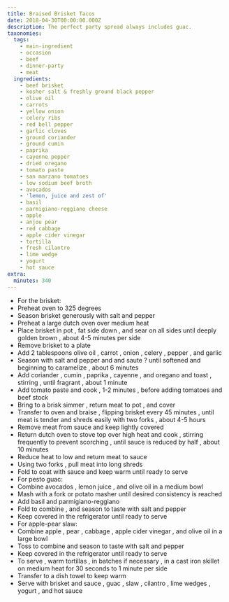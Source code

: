```yaml
---
title: Braised Brisket Tacos
date: 2018-04-30T00:00:00.000Z
description: The perfect party spread always includes guac.
taxonomies:
  tags:
    - main-ingredient
    - occasion
    - beef
    - dinner-party
    - meat
  ingredients:
    - beef brisket
    - kosher salt & freshly ground black pepper
    - olive oil
    - carrots
    - yellow onion
    - celery ribs
    - red bell pepper
    - garlic cloves
    - ground coriander
    - ground cumin
    - paprika
    - cayenne pepper
    - dried oregano
    - tomato paste
    - san marzano tomatoes
    - low sodium beef broth
    - avocados
    - 'lemon, juice and zest of'
    - basil
    - parmigiano-reggiano cheese
    - apple
    - anjou pear
    - red cabbage
    - apple cider vinegar
    - tortilla
    - fresh cilantro
    - lime wedge
    - yogurt
    - hot sauce
extra:
  minutes: 340
---
```

 - For the brisket:
 - Preheat oven to 325 degrees
 - Season brisket generously with salt and pepper
 - Preheat a large dutch oven over medium heat
 - Place brisket in pot , fat side down , and sear on all sides until deeply golden brown , about 4-5 minutes per side
 - Remove brisket to a plate
 - Add 2 tablespoons olive oil , carrot , onion , celery , pepper , and garlic
 - Season with salt and pepper and and saute ? until softened and beginning to caramelize , about 6 minutes
 - Add coriander , cumin , paprika , cayenne , and oregano and toast , stirring , until fragrant , about 1 minute
 - Add tomato paste and cook , 1-2 minutes , before adding tomatoes and beef stock
 - Bring to a brisk simmer , return meat to pot , and cover
 - Transfer to oven and braise , flipping brisket every 45 minutes , until meat is tender and shreds easily with two forks , about 4-5 hours
 - Remove meat from sauce and keep lightly covered
 - Return dutch oven to stove top over high heat and cook , stirring frequently to prevent scorching , until sauce is reduced by half , about 10 minutes
 - Reduce heat to low and return meat to sauce
 - Using two forks , pull meat into long shreds
 - Fold to coat with sauce and keep warm until ready to serve
 - For pesto guac:
 - Combine avocados , lemon juice , and olive oil in a medium bowl
 - Mash with a fork or potato masher until desired consistency is reached
 - Add basil and parmigiano-reggiano
 - Fold to combine , and season to taste with salt and pepper
 - Keep covered in the refrigerator until ready to serve
 - For apple-pear slaw:
 - Combine apple , pear , cabbage , apple cider vinegar , and olive oil in a large bowl
 - Toss to combine and season to taste with salt and pepper
 - Keep covered in the refrigerator until ready to serve
 - To serve , warm tortillas , in batches if necessary , in a cast iron skillet on medium heat for 30 seconds to 1 minute per side
 - Transfer to a dish towel to keep warm
 - Serve with brisket and sauce , guac , slaw , cilantro , lime wedges , yogurt , and hot sauce
